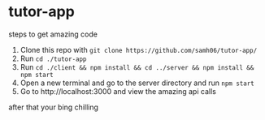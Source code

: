 # tutor-app

steps to get amazing code

1. Clone this repo with `git clone https://github.com/samh06/tutor-app/`
2. Run `cd ./tutor-app`
3. Run `cd ./client && npm install && cd ../server && npm install && npm start`
4. Open a new terminal and go to the server directory and run `npm start`
5. Go to http://localhost:3000 and view the amazing api calls

after that your bing chilling